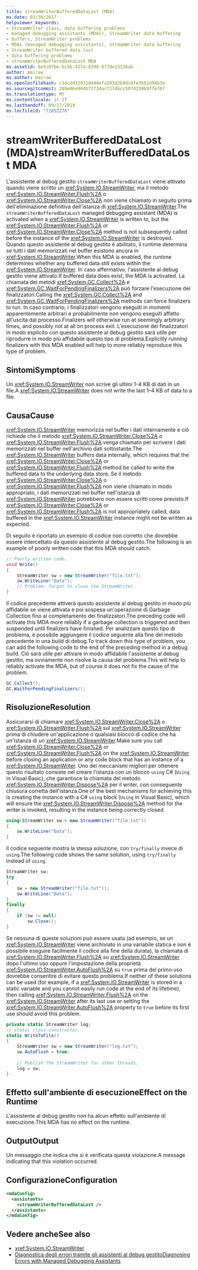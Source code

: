```yaml
---
title: streamWriterBufferedDataLost (MDA)
ms.date: 03/30/2017
helpviewer_keywords:
- StreamWriter class, data buffering problems
- managed debugging assistants (MDAs), StreamWriter data buffering
- buffers, StreamWriter problems
- MDAs (managed debugging assistants), StreamWriter data buffering
- StreamWriter buffered data lost
- data buffering problems
- streamWriterBufferedDataLost MDA
ms.assetid: 6e5c07be-bc5b-437a-8398-8779e23126ab
author: mairaw
ms.author: mairaw
ms.openlocfilehash: c3dcdd329318d48efa203d2b9dcbfe3501d94b3e
ms.sourcegitcommit: 289e06e904b72f34ac717dbcc5074239b977e707
ms.translationtype: MT
ms.contentlocale: it-IT
ms.lasthandoff: 09/17/2019
ms.locfileid: "71052276"
---
```

# <a name="streamwriterbuffereddatalost-mda"></a><span data-ttu-id="23557-102">streamWriterBufferedDataLost (MDA)</span><span class="sxs-lookup"><span data-stu-id="23557-102">streamWriterBufferedDataLost MDA</span></span>
<span data-ttu-id="23557-103">L'assistente al debug gestito `streamWriterBufferedDataLost` viene attivato quando viene scritto un <xref:System.IO.StreamWriter>, ma il metodo <xref:System.IO.StreamWriter.Flush%2A> o <xref:System.IO.StreamWriter.Close%2A> non viene chiamato in seguito prima dell'eliminazione definitiva dell'istanza di <xref:System.IO.StreamWriter>.</span><span class="sxs-lookup"><span data-stu-id="23557-103">The `streamWriterBufferedDataLost` managed debugging assistant (MDA) is activated when a <xref:System.IO.StreamWriter> is written to, but the <xref:System.IO.StreamWriter.Flush%2A> or <xref:System.IO.StreamWriter.Close%2A> method is not subsequently called before the instance of the <xref:System.IO.StreamWriter> is destroyed.</span></span> <span data-ttu-id="23557-104">Quando questo assistente al debug gestito è abilitato, il runtime determina se tutti i dati memorizzati nel buffer esistono ancora in <xref:System.IO.StreamWriter>.</span><span class="sxs-lookup"><span data-stu-id="23557-104">When this MDA is enabled, the runtime determines whether any buffered data still exists within the <xref:System.IO.StreamWriter>.</span></span> <span data-ttu-id="23557-105">In caso affermativo, l'assistente al debug gestito viene attivato.</span><span class="sxs-lookup"><span data-stu-id="23557-105">If buffered data does exist, the MDA is activated.</span></span> <span data-ttu-id="23557-106">La chiamata dei metodi <xref:System.GC.Collect%2A> e <xref:System.GC.WaitForPendingFinalizers%2A> può forzare l'esecuzione dei finalizzatori.</span><span class="sxs-lookup"><span data-stu-id="23557-106">Calling the <xref:System.GC.Collect%2A> and <xref:System.GC.WaitForPendingFinalizers%2A> methods can force finalizers to run.</span></span> <span data-ttu-id="23557-107">In caso contrario, i finalizzatori vengono eseguiti in momenti apparentemente arbitrari e probabilmente non vengono eseguiti affatto all'uscita dal processo.</span><span class="sxs-lookup"><span data-stu-id="23557-107">Finalizers will otherwise run at seemingly arbitrary times, and possibly not at all on process exit.</span></span> <span data-ttu-id="23557-108">L'esecuzione dei finalizzatori in modo esplicito con questo assistente al debug gestito sarà utile per riprodurre in modo più affidabile questo tipo di problema.</span><span class="sxs-lookup"><span data-stu-id="23557-108">Explicitly running finalizers with this MDA enabled will help to more reliably reproduce this type of problem.</span></span>  
  
## <a name="symptoms"></a><span data-ttu-id="23557-109">Sintomi</span><span class="sxs-lookup"><span data-stu-id="23557-109">Symptoms</span></span>  
 <span data-ttu-id="23557-110">Un <xref:System.IO.StreamWriter> non scrive gli ultimi 1-4 KB di dati in un file.</span><span class="sxs-lookup"><span data-stu-id="23557-110">A <xref:System.IO.StreamWriter> does not write the last 1–4 KB of data to a file.</span></span>  
  
## <a name="cause"></a><span data-ttu-id="23557-111">Causa</span><span class="sxs-lookup"><span data-stu-id="23557-111">Cause</span></span>  
 <span data-ttu-id="23557-112"><xref:System.IO.StreamWriter> memorizza nel buffer i dati internamente e ciò richiede che il metodo <xref:System.IO.StreamWriter.Close%2A> o <xref:System.IO.StreamWriter.Flush%2A> venga chiamato per scrivere i dati memorizzati nel buffer nell'archivio dati sottostante.</span><span class="sxs-lookup"><span data-stu-id="23557-112">The <xref:System.IO.StreamWriter> buffers data internally, which requires that the <xref:System.IO.StreamWriter.Close%2A> or <xref:System.IO.StreamWriter.Flush%2A> method be called to write the buffered data to the underlying data store.</span></span> <span data-ttu-id="23557-113">Se il metodo <xref:System.IO.StreamWriter.Close%2A> o <xref:System.IO.StreamWriter.Flush%2A> non viene chiamato in modo appropriato, i dati memorizzati nel buffer nell'istanza di <xref:System.IO.StreamWriter> potrebbero non essere scritti come previsto.</span><span class="sxs-lookup"><span data-stu-id="23557-113">If <xref:System.IO.StreamWriter.Close%2A> or <xref:System.IO.StreamWriter.Flush%2A> is not appropriately called, data buffered in the <xref:System.IO.StreamWriter> instance might not be written as expected.</span></span>  
  
 <span data-ttu-id="23557-114">Di seguito è riportato un esempio di codice non corretto che dovrebbe essere intercettato da questo assistente al debug gestito.</span><span class="sxs-lookup"><span data-stu-id="23557-114">The following is an example of poorly written code that this MDA should catch.</span></span>  
  
```csharp  
// Poorly written code.  
void Write()   
{  
    StreamWriter sw = new StreamWriter("file.txt");  
    sw.WriteLine("Data");  
    // Problem: forgot to close the StreamWriter.  
}  
```  
  
 <span data-ttu-id="23557-115">Il codice precedente attiverà questo assistente al debug gestito in modo più affidabile se viene attivata e poi sospesa un'operazione di Garbage Collection fino al completamento dei finalizzatori.</span><span class="sxs-lookup"><span data-stu-id="23557-115">The preceding code will activate this MDA more reliably if a garbage collection is triggered and then suspended until finalizers have finished.</span></span> <span data-ttu-id="23557-116">Per analizzare questo tipo di problema, è possibile aggiungere il codice seguente alla fine del metodo precedente in una build di debug.</span><span class="sxs-lookup"><span data-stu-id="23557-116">To track down this type of problem, you can add the following code to the end of the preceding method in a debug build.</span></span> <span data-ttu-id="23557-117">Ciò sarà utile per attivare in modo affidabile l'assistente al debug gestito, ma ovviamente non risolve la causa del problema.</span><span class="sxs-lookup"><span data-stu-id="23557-117">This will help to reliably activate the MDA, but of course it does not fix the cause of the problem.</span></span>  
  
```csharp
GC.Collect();  
GC.WaitForPendingFinalizers();  
```  
  
## <a name="resolution"></a><span data-ttu-id="23557-118">Risoluzione</span><span class="sxs-lookup"><span data-stu-id="23557-118">Resolution</span></span>  
 <span data-ttu-id="23557-119">Assicurarsi di chiamare <xref:System.IO.StreamWriter.Close%2A> o <xref:System.IO.StreamWriter.Flush%2A> sul <xref:System.IO.StreamWriter> prima di chiudere un'applicazione o qualsiasi blocco di codice che ha un'istanza di un <xref:System.IO.StreamWriter>.</span><span class="sxs-lookup"><span data-stu-id="23557-119">Make sure you call <xref:System.IO.StreamWriter.Close%2A> or <xref:System.IO.StreamWriter.Flush%2A> on the <xref:System.IO.StreamWriter> before closing an application or any code block that has an instance of a <xref:System.IO.StreamWriter>.</span></span> <span data-ttu-id="23557-120">Uno dei meccanismi migliori per ottenere questo risultato consiste nel creare l'istanza con un blocco `using` C# (`Using` in Visual Basic), che garantisce la chiamata del metodo <xref:System.IO.StreamWriter.Dispose%2A> per il writer, con conseguente chiusura corretta dell'istanza.</span><span class="sxs-lookup"><span data-stu-id="23557-120">One of the best mechanisms for achieving this is creating the instance with a C# `using` block (`Using` in Visual Basic), which will ensure the <xref:System.IO.StreamWriter.Dispose%2A> method for the writer is invoked, resulting in the instance being correctly closed.</span></span>  
  
```csharp
using(StreamWriter sw = new StreamWriter("file.txt"))   
{  
    sw.WriteLine("Data");  
}  
```  
  
 <span data-ttu-id="23557-121">Il codice seguente mostra la stessa soluzione, con `try/finally` invece di `using`.</span><span class="sxs-lookup"><span data-stu-id="23557-121">The following code shows the same solution, using `try/finally` instead of `using`.</span></span>  
  
```csharp
StreamWriter sw;  
try   
{  
    sw = new StreamWriter("file.txt"));  
    sw.WriteLine("Data");  
}  
finally   
{  
    if (sw != null)  
        sw.Close();  
}  
```  
  
 <span data-ttu-id="23557-122">Se nessuna di queste soluzioni può essere usata (ad esempio, se un <xref:System.IO.StreamWriter> viene archiviato in una variabile statica e non è possibile eseguire facilmente il codice alla fine della durata), la chiamata di <xref:System.IO.StreamWriter.Flush%2A> su <xref:System.IO.StreamWriter> dopo l'ultimo uso oppure l'impostazione della proprietà <xref:System.IO.StreamWriter.AutoFlush%2A> su `true` prima del primo uso dovrebbe consentire di evitare questo problema.</span><span class="sxs-lookup"><span data-stu-id="23557-122">If neither of these solutions can be used (for example, if a <xref:System.IO.StreamWriter> is stored in a static variable and you cannot easily run code at the end of its lifetime), then calling <xref:System.IO.StreamWriter.Flush%2A> on the <xref:System.IO.StreamWriter> after its last use or setting the <xref:System.IO.StreamWriter.AutoFlush%2A> property to `true` before its first use should avoid this problem.</span></span>  
  
```csharp
private static StreamWriter log;  
// static class constructor.  
static WriteToFile()   
{  
    StreamWriter sw = new StreamWriter("log.txt");  
    sw.AutoFlush = true;  
  
    // Publish the StreamWriter for other threads.  
    log = sw;  
}  
```  
  
## <a name="effect-on-the-runtime"></a><span data-ttu-id="23557-123">Effetto sull'ambiente di esecuzione</span><span class="sxs-lookup"><span data-stu-id="23557-123">Effect on the Runtime</span></span>  
 <span data-ttu-id="23557-124">L'assistente al debug gestito non ha alcun effetto sull'ambiente di esecuzione.</span><span class="sxs-lookup"><span data-stu-id="23557-124">This MDA has no effect on the runtime.</span></span>  
  
## <a name="output"></a><span data-ttu-id="23557-125">Output</span><span class="sxs-lookup"><span data-stu-id="23557-125">Output</span></span>  
 <span data-ttu-id="23557-126">Un messaggio che indica che si è verificata questa violazione.</span><span class="sxs-lookup"><span data-stu-id="23557-126">A message indicating that this violation occurred.</span></span>  
  
## <a name="configuration"></a><span data-ttu-id="23557-127">Configurazione</span><span class="sxs-lookup"><span data-stu-id="23557-127">Configuration</span></span>  
  
```xml  
<mdaConfig>  
  <assistants>  
    <streamWriterBufferedDataLost />  
  </assistants>  
</mdaConfig>  
```  
  
## <a name="see-also"></a><span data-ttu-id="23557-128">Vedere anche</span><span class="sxs-lookup"><span data-stu-id="23557-128">See also</span></span>

- <xref:System.IO.StreamWriter>
- [<span data-ttu-id="23557-129">Diagnostica degli errori tramite gli assistenti al debug gestito</span><span class="sxs-lookup"><span data-stu-id="23557-129">Diagnosing Errors with Managed Debugging Assistants</span></span>](diagnosing-errors-with-managed-debugging-assistants.md)

